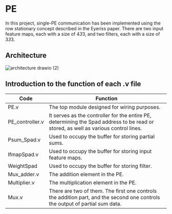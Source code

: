 # PE
In this project, single-PE communication has been implemented using the row stationary concept described in the Eyeriss paper.
There are two input feature maps, each with a size of 4*3*3, and two filters, each with a size of 3*3*3.
## Architecture
![architecture drawio (2)](https://user-images.githubusercontent.com/69788052/235361569-a632de7b-059a-4b93-85fa-4828e51c13c0.png)
## Introduction to the function of each .v file
|  **Code**         | **Function**  |
|  ---------------  | ---  |
|  PE.v             | The top module designed for wiring purposes.  |
|  PE_controller.v  | It serves as the controller for the entire PE, determining the Spad address to be read or stored, as well as various control lines. |
|  Psum_Spad.v      | Used to occupy the buffer for storing partial sums. |
|  IfmapSpad.v      | Used to occupy the buffer for storing input feature maps. |
|  WeightSpad       | Used to occupy the buffer for storing filter. |
|  Mux_adder.v      | The addition element in the PE. |
|  Multiplier.v     | The multiplication element in the PE. |
|  Mux.v            | There are two of them. The first one controls the addition part, and the second one controls the output of partial sum data. |
